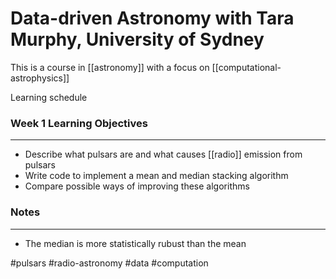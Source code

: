 # Data-driven Astronomy with Tara Murphy, University of Sydney
This is a course in [[astronomy]] with a focus on [[computational-astrophysics]]

Learning schedule

### Week 1 Learning Objectives

---

-   Describe what pulsars are and what causes [[radio]] emission from pulsars
-   Write code to implement a mean and median stacking algorithm
-   Compare possible ways of improving these algorithms


### Notes

---
- The median is more statistically rubust than the mean



#pulsars #radio-astronomy #data #computation